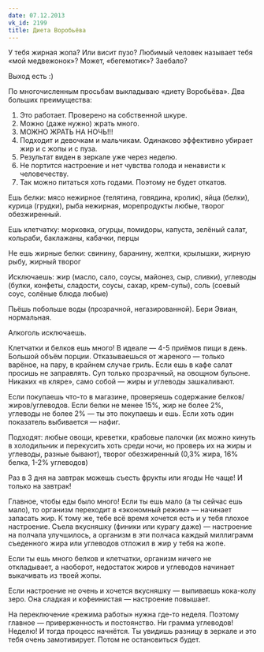 ```yaml
---
date: 07.12.2013
vk_id: 2199
title: Диета Воробьёва
---
```


У тебя жирная жопа? Или висит пузо? Любимый человек называет тебя «мой медвежонок»? Может, «бегемотик»? Заебало?

Выход есть :)

По многочисленным просьбам выкладываю «диету Воробьёва». Два больших преимущества:
1. Это работает. Проверено на собственной шкуре.
2. Можно (даже нужно) жрать много.
3. МОЖНО ЖРАТЬ НА НОЧЬ&#33;&#33;&#33;
4. Подходит и девочкам и мальчикам. Одинаково эффективно убирает жир и с жопы и с пуза.
5. Результат виден в зеркале уже через неделю.
6. Не портится настроение и нет чувства голода и ненависти к человечеству.
7. Так можно питаться хоть годами. Поэтому не будет откатов.

Ешь белки: мясо нежирное (телятина, говядина, кролик), яйца (белки), курица (грудки), рыба нежирная, морепродукты любые, творог обезжиренный.

Ешь клетчатку: морковка, огурцы, помидоры, капуста, зелёный салат, кольраби, баклажаны, кабачки, перцы

Не ешь жирные белки: свинину, баранину, желтки, крылышки, жирную рыбу, жирный творог

Исключаешь: жир (масло, сало, соусы, майонез, сыр, сливки), углеводы (булки, конфеты, сладости, соусы, сахар, крем-супы), соль (соевый соус, солёные блюда любые)

Пьёшь побольше воды (прозрачной, негазированной). Бери Эвиан, нормальная.

Алкоголь исключаешь.

Клетчатки и белков ешь много&#33; В идеале — 4-5 приёмов пищи в день. Большой объём порции.
Отказываешься от жареного — только варёное, на пару, в крайнем случае гриль.
Если ешь в кафе салат просишь не заправлять.
Суп только прозрачный, на овощном бульоне.
Никаких «в кляре», само собой — жиры и углеводы зашкаливают.

Если покупаешь что-то в магазине, проверяешь содержание белков/жиров/углеводов. Если белки не менее 15%, жир не более 2%, углеводы не более 2% — ты это покупаешь и ешь. Если хоть один показатель выбивается — нафиг.

Подходят: любые овощи, креветки, крабовые палочки (их можно кинуть в холодильник и перекусить хоть среди ночи, но проверь их на жиры и углеводы, разные бывают), творог обезжиренный (0,3% жира, 16% белка, 1-2% углеводов)

Раз в 3 дня на завтрак можешь съесть фрукты или ягоды
Не чаще&#33; И только на завтрак&#33;

Главное, чтобы еды было много&#33; Если ты ешь мало (а ты сейчас ешь мало), то организм переходит в «экономный режим» — начинает запасать жир. К тому же, тебе всё время хочется есть и у тебя плохое настроение. Съела вкусняшку (финики или курагу даже) — настроение на полчала улучшилось, а организм в эти полчаса каждый миллиграмм съеденного жира или углеводов отложил в жир у тебя на жопе.

Если ты ешь много белков и клетчатки, организм ничего не откладывает, а наоборот, недостаток жиров и углеводов начинает выкачивать из твоей жопы.

Если настроение не очень и хочется вкусняшку — выпиваешь кока-колу зеро. Она сладкая и кофеинистая — настроение повышает.

На переключение «режима работы» нужна где-то неделя. Поэтому главное — приверженность и постоянство. Ни грамма углеводов&#33; Неделю&#33; И тогда процесс начнётся. Ты увидишь разницу в зеркале и это тебя очень замотивирует. Потом не остановиться будет.
